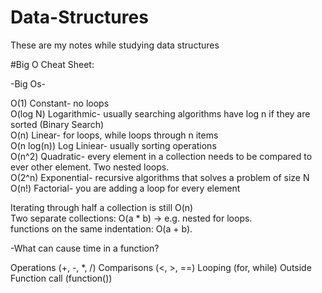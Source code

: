 # Data-Structures
These are my notes while studying data structures


#Big O Cheat Sheet:

-Big Os-


O(1) Constant- no loops
</br>
O(log N) Logarithmic- usually searching algorithms have log n if they are sorted (Binary Search)
</br>
O(n) Linear- for loops, while loops through n items
</br>
O(n log(n)) Log Liniear- usually sorting operations
</br>
O(n^2) Quadratic- every element in a collection needs to be compared to ever other element. Two nested loops.
</br>
O(2^n) Exponential- recursive algorithms that solves a problem of size N
</br>
O(n!) Factorial- you are adding a loop for every element
</br>


Iterating through half a collection is still O(n) 
</br>
Two separate collections: O(a * b) -> e.g. nested for loops.
</br>
functions on the same indentation: O(a + b).
</br>


-What can cause time in a function?

Operations (+, -, *, /) Comparisons (<, >, ==)
Looping (for, while)
Outside Function call (function())


